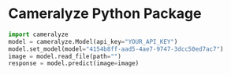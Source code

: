 # Cameralyze Python Package

```python
import cameralyze
model = cameralyze.Model(api_key="YOUR_API_KEY")
model.set_model(model="4154b8ff-aad5-4ae7-9747-3dcc50ed7ac7")
image = model.read_file(path="")
response = model.predict(image=image)
```
